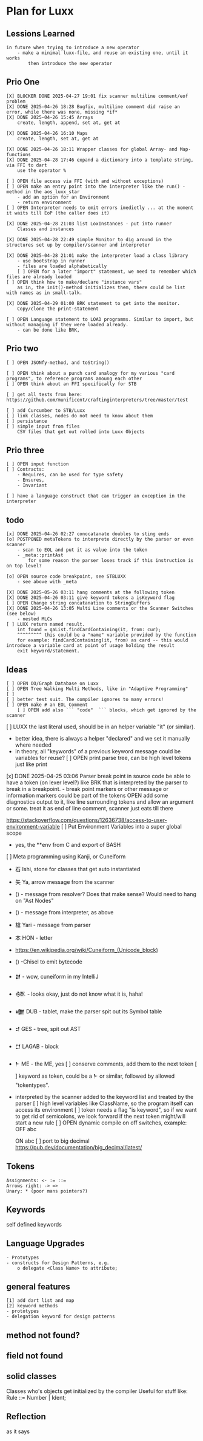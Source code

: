 # Plan for Luxx

## Lessions Learned
    in future when trying to introduce a new operator
        - make a minimal luxx-file, and reuse an existing one, until it works
            then introduce the new operator

## Prio One
    [X] BLOCKER DONE 2025-04-27 19:01 fix scanner multiline comment/eof problem
    [X] DONE 2025-04-26 18:28 Bugfix, multiline comment did raise an error, while there was none, missing *if* 
    [X] DONE 2025-04-26 15:45 Arrays
        create, length, append, set at, get at

    [X] DONE 2025-04-26 16:10 Maps
        create, length, set at, get at
    
    [X] DONE 2025-04-26 18:11 Wrapper classes for global Array- and Map-functions
    [X] DONE 2025-04-28 17:46 expand a dictionary into a template string, via FFI to dart
        use the operator %

    [ ] OPEN file access via FFI (with and without exceptions)
    [ ] OPEN make an entry point into the interpreter like the run() - method in the aos_luxx_star
        - add an option for an Environment
        - return environment
    [ ] OPEN Interpreter needs to emit errors imedietly ... at the moment it waits till EoP (the caller does it)

    [X] DONE 2025-04-28 21:03 list LoxInstances - put into runner
        Classes and instances

    [X] DONE 2025-04-28 22:49 simple Monitor to dig around in the structures set up by compiler/scanner and interpreter

    [X] DONE 2025-04-28 21:01 make the interpreter load a class library
        - use bootstrap in runner
        - files are loaded alphabetically
        [ ] OPEN for a later "import" statement, we need to remember which files are already loaded
    [ ] OPEN think how to make/declare "instance vars"
        as in, the init()-method initializes them, there could be list with names as in small-talk.

    [X] DONE 2025-04-29 01:00 BRK statement to get into the monitor.
        Copy/clone the print-statement

    [ ] OPEN Language statement to LOAD programms. Similar to import, but without managing if they were loaded already.
        - can be done like BRK,

## Prio two
    [ ] OPEN JSONfy-method, and toString()

    [ ] OPEN think about a punch card analogy for my various "card programs", to reference programs amoung each other
    [ ] OPEN think about an FFI specifically for STB

    [ ] get all tests from here: https://github.com/munificent/craftinginterpreters/tree/master/test

    [ ] add Curcumber to STB/Luxx
    [ ] link classes, nodes do not need to know about them
    [ ] persistance
    [ ] simple input from files
        CSV files that get out rolled into Luxx Objects

## Prio three
    [ ] OPEN input function
    [ ] Contracts:
        - Requires, can be used for type safety 
        - Ensures, 
        - Invariant
        
    [ ] have a language construct that can trigger an exception in the interpreter

## todo
    [x] DONE 2025-04-26 02:27 conocatanate doubles to sting ends
    [o] POSTPONED metaTokens to interprete directly by the parser or even scanner
        - scan to EOL and put it as value into the token
        - _meta::printAst
            for some reason the parser loses track if this instruction is on top level?

    [o] OPEN source code breakpoint, see STBLUXX
        - see above with _meta

    [X] DONE 2025-05-26 03:11 hang comments at the following token
    [X] DONE 2025-04-26 03:11 give keyword tokens a isKeyword flag
    [ ] OPEN Change string concatanation to StringBuffers
    [X] DONE 2025-04-26 13:05 Multi Line comments or the Scanner Switches (see below)
        - nested MLCs  
    [ ] LUXX return named result.
        int found = qaList.findCardContaining(it, from: cur);
        ^^^^^^^^^ this could be a "name" variable provided by the function
        for example: findCardContaining(it, from) as card -- this would introduce a variable card at point of usage holding the result
        exit keyword/statement.

## Ideas 
    [ ] OPEN OO/Graph Database on Luxx
    [ ] OPEN Tree Walking Multi Methods, like in "Adaptive Programming"
    [ ] 
    [ ] better test suit. The compiler ignores to many errors!
    [ ] OPEN make # an EOL Comment
        [ ] OPEN add also ``` "code"  ``` blocks, which get ignored by the scanner

[ ] LUXX the last literal used, should be in an helper variable "it" (or similar).
- better idea, there is always a helper "declared" and we set it manually where needed
- in theory, all "keywords" of a previous keyword message could be variables for reuse?
[ ] OPEN print parse tree, can be high level tokens just like print

[x] DONE 2025-04-25 03:06 Parser break point in source code be able to have a token (on lexer level?) like BRK that is interpreted by the parser to break in a breakpoint. 
    - break point markers or other message or information markers could be part of the tokens
    OPEN add some diagnostics output to it, like line surrounding tokens and allow an argument or some.
        treat it as end of line comment, scanner just eats till there

https://stackoverflow.com/questions/12636738/access-to-user-environment-variable
[ ] Put Environment Variables into a super global scope
- yes, the **env from C and export of BASH

[ ] Meta programming using Kanji, or Cuneiform
- 石 Ishi, stone for classes that get auto instantiated
- 矢 Ya, arrow message from the scanner
- () - message from resolver? Does that make sense? Would need to hang on "Ast Nodes"
- () - message from interpreter, as above
- 槍 Yari - message from parser
- 本 HON - letter
- https://en.wikipedia.org/wiki/Cuneiform_(Unicode_block)
- () -Chisel to emit bytecode
- 𒇞 - wow, cuneiform in my IntelliJ
- 𒆶 - looks okay, just do not know what it is, haha!
- 𒍶 DUB - tablet, make the parser spit out its Symbol table
- 𒄑 GES - tree, spit out AST
- 𒆸 LAGAB - block
- 𒈨 ME - the ME, yes 
[ ] conserve comments, add them to the next token
[ ] keyword as token, could be a 𒈨 or similar, followed by allowed "tokentypes". 
- interpreted by the scanner added to the keyword list and treated by the parser
[ ] high level variables like ClassName, so the program itself can access its environment
[ ] token needs a flag "is keyword", so if we want to get rid of semicolons, we look forward if the next token might/will start a new rule
[ ] OPEN dynamic compile on off switches, example:
  OFF abc

  ON abc
[ ] port to big decimal https://pub.dev/documentation/big_decimal/latest/

## Tokens
    Assignments: <- := ::= 
    Arrows right: -> =>
    Unary: * (poor mans pointers?)

## Keywords
self defined keywords

## Language Upgrades
    - Prototypes
    - constructs for Design Patterns, e.g. 
        o delegate <Class Name> to attribute;
    

## general features
    [1] add dart list and map
    [2] keyword methods
    - prototypes
    - delegation keyword for design patterns

## method not found?

## field not found

## solid classes
   Classes who's objects get initialized by the compiler
   Useful for stuff like:
   Rule ::= Number | Ident;
   
## Reflection
   as it says